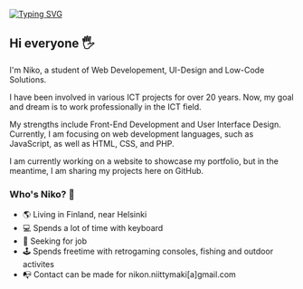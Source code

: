 <a href="https://git.io/typing-svg"><img src="https://readme-typing-svg.demolab.com?font=Fira+Code&pause=1000&color=2B97C5&background=3E3E3E&width=650&height=200&separator=%3E&lines=const+projectName+%3D+%22InspiringCode%22;%3Econst+projectDescription+%3D+%22A+programming+inspiration%22;%3Efunction+startInspiration()+%7B%3Elet+ideas+%3D+%5B%5D;%3Elet+codeFlow+%3D+%22smooth+and+creative%22;%3Efor+(let+i+%3D+0;+i+%3C+5;+i%2B%2B)+%7B%3Eideas.push(%60Idea+%24%7Bi+%2B+1%7D%3A+Something+new+in+coding%60);%7D%3Ereturn+ideas;%7D" alt="Typing SVG" /></a>

## Hi everyone 🖐

I'm Niko, a student of Web Developement, UI-Design and Low-Code Solutions.

I have been involved in various ICT projects for over 20 years. Now, my goal and dream is to work professionally in the ICT field.

My strengths include Front-End Development and User Interface Design. Currently, I am focusing on web development languages, such as JavaScript, as well as HTML, CSS, and PHP.

I am currently working on a website to showcase my portfolio, but in the meantime, I am sharing my projects here on GitHub.

### Who's Niko? 🔑

- 🌎 Living in Finland, near Helsinki
- 💻 Spends a lot of time with keyboard
- 🖖 Seeking for job
- 🕹 Spends freetime with retrogaming consoles, fishing and outdoor activites
- 📭 Contact can be made for nikon.niittymaki[a]gmail.com

<!--
**NNmaki/NNmaki** is a ✨ _special_ ✨ repository because its `README.md` (this file) appears on your GitHub profile.

Here are some ideas to get you started:

- 🔭 I’m currently working on ...
- 🌱 I’m currently learning ...
- 👯 I’m looking to collaborate on ...
- 🤔 I’m looking for help with ...
- 💬 Ask me about ...
- 📫 How to reach me: ...
- 😄 Pronouns: ...
- ⚡ Fun fact: ...
-->
